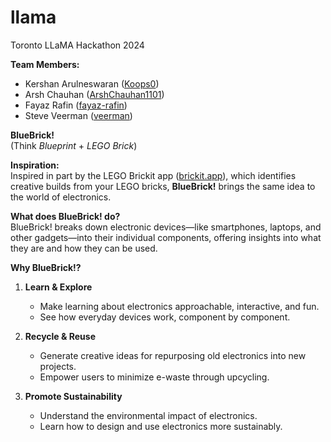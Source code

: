 # llama
Toronto LLaMA Hackathon 2024

**Team Members:**  
- Kershan Arulneswaran ([Koops0](https://github.com/Koops0))  
- Arsh Chauhan ([ArshChauhan1101](https://github.com/ArshChauhan1101))
- Fayaz Rafin ([fayaz-rafin](https://github.com/fayaz-rafin))  
- Steve Veerman ([veerman](https://github.com/veerman))  

**BlueBrick!**  
(Think *Blueprint* + *LEGO Brick*)  

**Inspiration:**  
Inspired in part by the LEGO Brickit app ([brickit.app](https://brickit.app)), which identifies creative builds from your LEGO bricks, **BlueBrick!** brings the same idea to the world of electronics.  

**What does BlueBrick! do?**  
BlueBrick! breaks down electronic devices—like smartphones, laptops, and other gadgets—into their individual components, offering insights into what they are and how they can be used.  

**Why BlueBrick!?**  
1. **Learn & Explore**  
   - Make learning about electronics approachable, interactive, and fun.  
   - See how everyday devices work, component by component.  

2. **Recycle & Reuse**  
   - Generate creative ideas for repurposing old electronics into new projects.  
   - Empower users to minimize e-waste through upcycling.

3. **Promote Sustainability**  
   - Understand the environmental impact of electronics.  
   - Learn how to design and use electronics more sustainably.  
